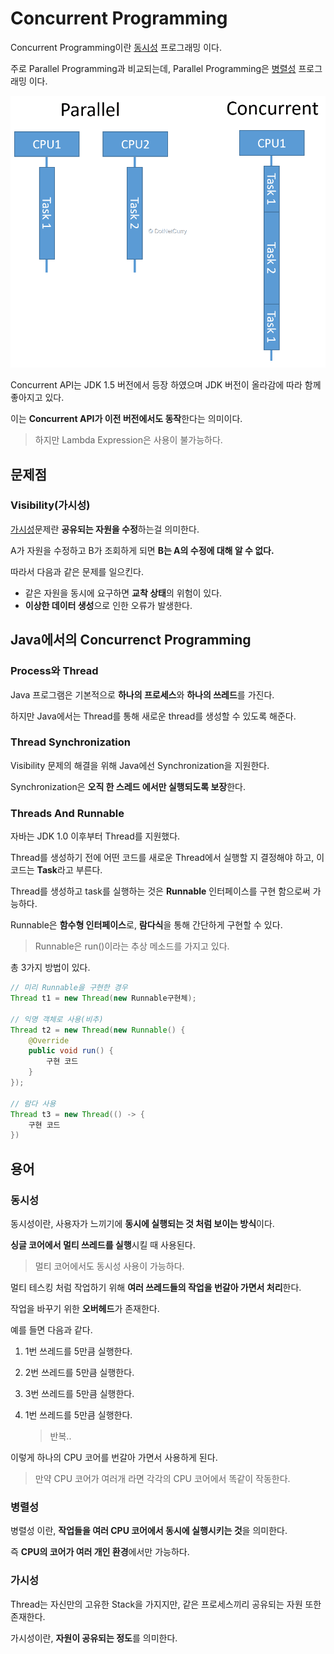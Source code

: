 # Concurrent Programming

Concurrent Programming이란 [동시성](#동시성) 프로그래밍 이다.

주로 Parallel Programming과 비교되는데, Parallel Programming은 [병렬성](#병렬성) 프로그래밍 이다.

<img src="./images/concurrent_programming.png" alt="Blocking_io"  />



Concurrent API는 JDK 1.5 버전에서 등장 하였으며 JDK 버전이 올라감에 따라 함께 좋아지고 있다.

이는 **Concurrent API가 이전 버전에서도 동작**한다는 의미이다.

> 하지만 Lambda Expression은 사용이 불가능하다.

## 문제점

### Visibility(가시성)

[가시성](#가시성)문제란 **공유되는 자원을 수정**하는걸 의미한다.

A가 자원을 수정하고 B가 조회하게 되면 **B는 A의 수정에 대해 알 수 없다.**

따라서 다음과 같은 문제를 일으킨다.

- 같은 자원을 동시에 요구하면 **교착 상태**의 위험이 있다.
- **이상한 데이터 생성**으로 인한 오류가 발생한다.

   

## Java에서의 Concurrenct Programming

### Process와 Thread

Java 프로그램은 기본적으로 **하나의 프로세스**와 **하나의 쓰레드**를 가진다.

하지만 Java에서는 Thread를 통해 새로운 thread를 생성할 수 있도록 해준다.

   

### Thread Synchronization

Visibility 문제의 해결을 위해 Java에선 Synchronization을 지원한다.

Synchronization은 **오직 한 스레드 에서만 실행되도록 보장**한다.

   

### Threads And Runnable

자바는 JDK 1.0 이후부터 Thread를 지원했다.

Thread를 생성하기 전에 어떤 코드를 새로운 Thread에서 실행할 지 결정해야 하고, 이 코드는 **Task**라고 부른다.

Thread를 생성하고 task를 실행하는 것은 **Runnable** 인터페이스를 구현 함으로써 가능하다.



Runnable은 **함수형 인터페이스**로, **람다식**을 통해 간단하게 구현할 수 있다.

> Runnable은 run()이라는 추상 메소드를 가지고 있다.

총 3가지 방법이 있다.

``` java
// 미리 Runnable을 구현한 경우
Thread t1 = new Thread(new Runnable구현체);

// 익명 객체로 사용(비추)
Thread t2 = new Thread(new Runnable() {
    @Override
    public void run() {
        구현 코드
    }
});

// 람다 사용
Thread t3 = new Thread(() -> {
    구현 코드
})
```





## 용어

### 동시성

동시성이란, 사용자가 느끼기에 **동시에 실행되는 것 처럼 보이는 방식**이다.

**싱글 코어에서 멀티 쓰레드를 실행**시킬 때 사용된다.

> 멀티 코어에서도 동시성 사용이 가능하다.

멀티 테스킹 처럼 작업하기 위해 **여러 쓰레드들의 작업을 번갈아 가면서 처리**한다.

작업을 바꾸기 위한 **오버헤드**가 존재한다.

   

예를 들면 다음과 같다.

1. 1번 쓰레드를 5만큼 실행한다.

2. 2번 쓰레드를 5만큼 실행한다.

3. 3번 쓰레드를 5만큼 실행한다.

4. 1번 쓰레드를 5만큼 실행한다.

   > 반복..

이렇게 하나의 CPU 코어를 번갈아 가면서 사용하게 된다.

> 만약 CPU 코어가 여러개 라면 각각의 CPU 코어에서 똑같이 작동한다.

### 병렬성

병렬성 이란, **작업들을 여러 CPU 코어에서 동시에 실행시키는 것**을 의미한다.

즉 **CPU의 코어가 여러 개인 환경**에서만 가능하다.

### 가시성

Thread는 자신만의 고유한 Stack을 가지지만, 같은 프로세스끼리 공유되는 자원 또한 존재한다.

가시성이란, **자원이 공유되는 정도**를 의미한다.